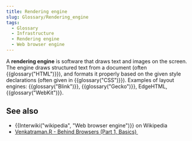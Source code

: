 ```yaml
---
title: Rendering engine
slug: Glossary/Rendering_engine
tags:
  - Glossary
  - Infrastructure
  - Rendering engine
  - Web browser engine
---
```

A **rendering engine** is software that draws text and images on the screen. The engine draws structured text from a document (often {{glossary("HTML")}}), and formats it properly based on the given style declarations (often given in {{glossary("CSS")}}). Examples of layout engines: {{glossary("Blink")}}, {{glossary("Gecko")}}, EdgeHTML, {{glossary("WebKit")}}.

## See also

- {{Interwiki("wikipedia", "Web browser engine")}} on Wikipedia
- [Venkatraman.R - Behind Browsers (Part 1, Basics) ](https://medium.com/@ramsunvtech/behind-browser-basics-part-1-b733e9f3c0e6)
